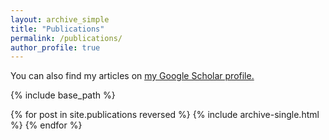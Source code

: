 ```yaml
---
layout: archive_simple
title: "Publications"
permalink: /publications/
author_profile: true
---
```


You can also find my articles on <u><a href="{{https://scholar.google.co.uk/citations?user=0_y49TEAAAAJ&hl=en}}">my Google Scholar profile</a>.</u>

{% include base_path %}

{% for post in site.publications reversed %}
  {% include archive-single.html %}
{% endfor %}
